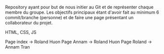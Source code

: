 Repository ayant pour but de nous initier au Git et de représenter chaque membre du groupe.
Les objectifs principaux étant d'avoir fait au minimum 6 commit/branche (personne) et de faire une page présentant un collaborateur du projet.

HTML, CSS, JS

Page index -> Roland Huon
Page Annam -> Roland Huon 
Page Roland -> Annam Tran
